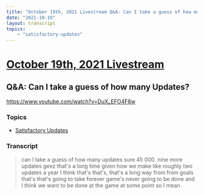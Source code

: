```yaml
---
title: "October 19th, 2021 Livestream Q&A: Can I take a guess of how many Updates?"
date: "2021-10-19"
layout: transcript
topics:
    - "satisfactory-updates"
---
```

# [October 19th, 2021 Livestream](../2021-10-19.md)
## Q&A: Can I take a guess of how many Updates?
https://www.youtube.com/watch?v=DuX_EFO4F8w

### Topics
* [Satisfactory Updates](../topics/satisfactory-updates.md)

### Transcript

> can I take a guess of how many updates sure 45 000. nine more updates geez that's a long time given how we make like roughly two updates a year I think that's that's, that's a long way from from goals that's that's going to take forever game's never going to be done and I think we want to be done at the game at some point so I mean
